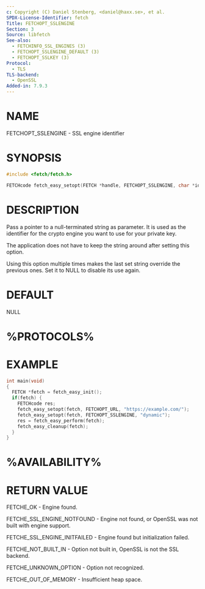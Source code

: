 ```yaml
---
c: Copyright (C) Daniel Stenberg, <daniel@haxx.se>, et al.
SPDX-License-Identifier: fetch
Title: FETCHOPT_SSLENGINE
Section: 3
Source: libfetch
See-also:
  - FETCHINFO_SSL_ENGINES (3)
  - FETCHOPT_SSLENGINE_DEFAULT (3)
  - FETCHOPT_SSLKEY (3)
Protocol:
  - TLS
TLS-backend:
  - OpenSSL
Added-in: 7.9.3
---
```


# NAME

FETCHOPT_SSLENGINE - SSL engine identifier

# SYNOPSIS

~~~c
#include <fetch/fetch.h>

FETCHcode fetch_easy_setopt(FETCH *handle, FETCHOPT_SSLENGINE, char *id);
~~~

# DESCRIPTION

Pass a pointer to a null-terminated string as parameter. It is used as the
identifier for the crypto engine you want to use for your private key.

The application does not have to keep the string around after setting this
option.

Using this option multiple times makes the last set string override the
previous ones. Set it to NULL to disable its use again.

# DEFAULT

NULL

# %PROTOCOLS%

# EXAMPLE

~~~c
int main(void)
{
  FETCH *fetch = fetch_easy_init();
  if(fetch) {
    FETCHcode res;
    fetch_easy_setopt(fetch, FETCHOPT_URL, "https://example.com/");
    fetch_easy_setopt(fetch, FETCHOPT_SSLENGINE, "dynamic");
    res = fetch_easy_perform(fetch);
    fetch_easy_cleanup(fetch);
  }
}
~~~

# %AVAILABILITY%

# RETURN VALUE

FETCHE_OK - Engine found.

FETCHE_SSL_ENGINE_NOTFOUND - Engine not found, or OpenSSL was not built with
engine support.

FETCHE_SSL_ENGINE_INITFAILED - Engine found but initialization failed.

FETCHE_NOT_BUILT_IN - Option not built in, OpenSSL is not the SSL backend.

FETCHE_UNKNOWN_OPTION - Option not recognized.

FETCHE_OUT_OF_MEMORY - Insufficient heap space.
